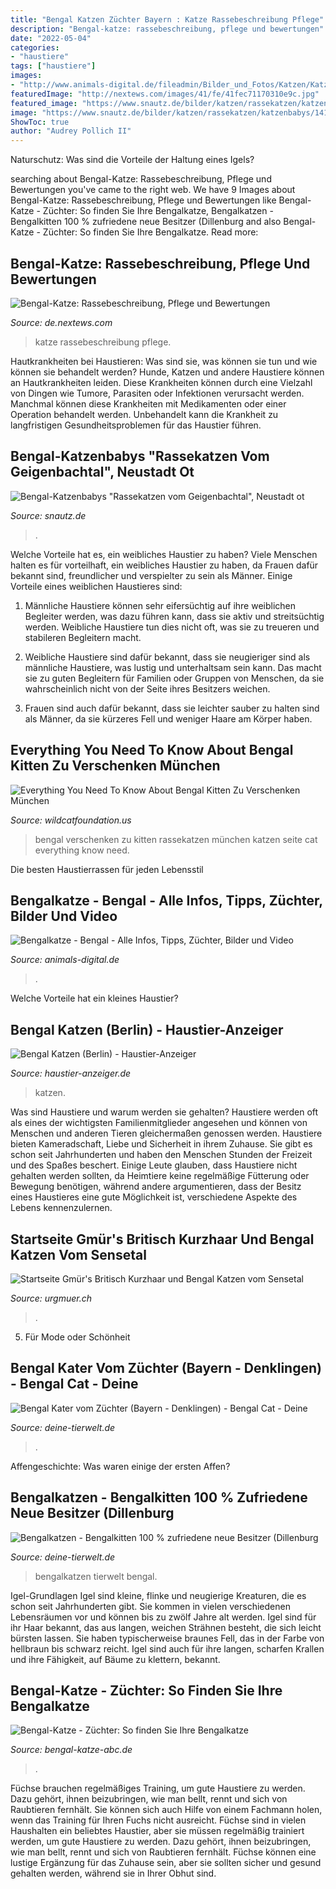 ```yaml
---
title: "Bengal Katzen Züchter Bayern : Katze Rassebeschreibung Pflege"
description: "Bengal-katze: rassebeschreibung, pflege und bewertungen"
date: "2022-05-04"
categories:
- "haustiere"
tags: ["haustiere"]
images:
- "http://www.animals-digital.de/fileadmin/Bilder_und_Fotos/Katzen/Katzenrassen/Bengalkatze/Bengalkatze-6.jpg"
featuredImage: "http://nextews.com/images/41/fe/41fec71170310e9c.jpg"
featured_image: "https://www.snautz.de/bilder/katzen/rassekatzen/katzenbabys/14117-0-280x280.jpg"
image: "https://www.snautz.de/bilder/katzen/rassekatzen/katzenbabys/14117-0-280x280.jpg"
ShowToc: true
author: "Audrey Pollich II"
---
```



Naturschutz: Was sind die Vorteile der Haltung eines Igels?

	

		
searching about Bengal-Katze: Rassebeschreibung, Pflege und Bewertungen you've came to the right web. We have 9 Images about Bengal-Katze: Rassebeschreibung, Pflege und Bewertungen like Bengal-Katze - Züchter: So finden Sie Ihre Bengalkatze, Bengalkatzen - Bengalkitten 100 % zufriedene neue Besitzer (Dillenburg and also Bengal-Katze - Züchter: So finden Sie Ihre Bengalkatze. Read more:
		
    
## Bengal-Katze: Rassebeschreibung, Pflege Und Bewertungen

<img loading=lazy src="http://nextews.com/images/41/fe/41fec71170310e9c.jpg" onerror="this.onerror=null;this.src='https://tse1.mm.bing.net/th?id=OIP.1gf86myJmWJQda1vQr6JpQHaE8&amp;pid=15.1';" alt="Bengal-Katze: Rassebeschreibung, Pflege und Bewertungen">

_Source: de.nextews.com_

>katze rassebeschreibung pflege. 

	

Hautkrankheiten bei Haustieren: Was sind sie, was können sie tun und wie können sie behandelt werden?
Hunde, Katzen und andere Haustiere können an Hautkrankheiten leiden. Diese Krankheiten können durch eine Vielzahl von Dingen wie Tumore, Parasiten oder Infektionen verursacht werden. Manchmal können diese Krankheiten mit Medikamenten oder einer Operation behandelt werden. Unbehandelt kann die Krankheit zu langfristigen Gesundheitsproblemen für das Haustier führen.

    
## Bengal-Katzenbabys &quot;Rassekatzen Vom Geigenbachtal&quot;, Neustadt Ot

<img loading=lazy src="https://www.snautz.de/bilder/katzen/rassekatzen/katzenbabys/14117-0-280x280.jpg" onerror="this.onerror=null;this.src='https://tse1.mm.bing.net/th?id=OIP.mVsNcBDvuJDKwd6iWYLELAAAAA&amp;pid=15.1';" alt="Bengal-Katzenbabys &quot;Rassekatzen vom Geigenbachtal&quot;, Neustadt ot">

_Source: snautz.de_

>. 

	

Welche Vorteile hat es, ein weibliches Haustier zu haben?
Viele Menschen halten es für vorteilhaft, ein weibliches Haustier zu haben, da Frauen dafür bekannt sind, freundlicher und verspielter zu sein als Männer. Einige Vorteile eines weiblichen Haustieres sind:
1. Männliche Haustiere können sehr eifersüchtig auf ihre weiblichen Begleiter werden, was dazu führen kann, dass sie aktiv und streitsüchtig werden. Weibliche Haustiere tun dies nicht oft, was sie zu treueren und stabileren Begleitern macht.

2. Weibliche Haustiere sind dafür bekannt, dass sie neugieriger sind als männliche Haustiere, was lustig und unterhaltsam sein kann. Das macht sie zu guten Begleitern für Familien oder Gruppen von Menschen, da sie wahrscheinlich nicht von der Seite ihres Besitzers weichen.

3. Frauen sind auch dafür bekannt, dass sie leichter sauber zu halten sind als Männer, da sie kürzeres Fell und weniger Haare am Körper haben.

    
## Everything You Need To Know About Bengal Kitten Zu Verschenken München

<img loading=lazy src="https://www.tiere-kleinanzeigen.com/export/20110112143742.jpg" onerror="this.onerror=null;this.src='https://tse2.mm.bing.net/th?id=OIP.csEYMUP4YI1Q7in9UyI_GgHaFH&amp;pid=15.1';" alt="Everything You Need To Know About Bengal Kitten Zu Verschenken München">

_Source: wildcatfoundation.us_

>bengal verschenken zu kitten rassekatzen münchen katzen seite cat everything know need. 

	

Die besten Haustierrassen für jeden Lebensstil

    
## Bengalkatze - Bengal - Alle Infos, Tipps, Züchter, Bilder Und Video

<img loading=lazy src="http://www.animals-digital.de/fileadmin/Bilder_und_Fotos/Katzen/Katzenrassen/Bengalkatze/Bengalkatze-6.jpg" onerror="this.onerror=null;this.src='https://tse2.mm.bing.net/th?id=OIP.gC8rXQVASeZpnG2FNKjxwQHaE7&amp;pid=15.1';" alt="Bengalkatze - Bengal - Alle Infos, Tipps, Züchter, Bilder und Video">

_Source: animals-digital.de_

>. 

	

Welche Vorteile hat ein kleines Haustier?

    
## Bengal Katzen (Berlin) - Haustier-Anzeiger

<img loading=lazy src="https://www.deine-tierwelt.de/fotos/127983560_xl.jpg" onerror="this.onerror=null;this.src='https://tse3.mm.bing.net/th?id=OIP.71jUPagekautLrUoKG7ooQHaJ4&amp;pid=15.1';" alt="Bengal Katzen (Berlin) - Haustier-Anzeiger">

_Source: haustier-anzeiger.de_

>katzen. 

	

Was sind Haustiere und warum werden sie gehalten?
Haustiere werden oft als eines der wichtigsten Familienmitglieder angesehen und können von Menschen und anderen Tieren gleichermaßen genossen werden. Haustiere bieten Kameradschaft, Liebe und Sicherheit in ihrem Zuhause. Sie gibt es schon seit Jahrhunderten und haben den Menschen Stunden der Freizeit und des Spaßes beschert. Einige Leute glauben, dass Haustiere nicht gehalten werden sollten, da Heimtiere keine regelmäßige Fütterung oder Bewegung benötigen, während andere argumentieren, dass der Besitz eines Haustieres eine gute Möglichkeit ist, verschiedene Aspekte des Lebens kennenzulernen.

    
## Startseite Gmür&#039;s Britisch Kurzhaar Und Bengal Katzen Vom Sensetal

<img loading=lazy src="http://www.urgmuer.ch/d/katzen/bengal/babys/babys_23_10_2013/18_11_13_1.jpg" onerror="this.onerror=null;this.src='https://tse4.mm.bing.net/th?id=OIP.xMxH6D-g-b2YCJH4SJW3jAHaE8&amp;pid=15.1';" alt="Startseite Gmür&#039;s Britisch Kurzhaar und Bengal Katzen vom Sensetal">

_Source: urgmuer.ch_

>. 

	

5. Für Mode oder Schönheit

    
## Bengal Kater Vom Züchter (Bayern - Denklingen) - Bengal Cat - Deine

<img loading=lazy src="https://www.deine-tierwelt.de/fotos/125794844_760x570.jpg" onerror="this.onerror=null;this.src='https://tse1.mm.bing.net/th?id=OIP.Didc5UA8cdW_7ec98D2zBwHaFj&amp;pid=15.1';" alt="Bengal Kater vom Züchter (Bayern - Denklingen) - Bengal Cat - Deine">

_Source: deine-tierwelt.de_

>. 

	

Affengeschichte: Was waren einige der ersten Affen?

    
## Bengalkatzen - Bengalkitten 100 % Zufriedene Neue Besitzer (Dillenburg

<img loading=lazy src="https://www.deine-tierwelt.de/fotos/125774881_xl.jpg" onerror="this.onerror=null;this.src='https://tse2.mm.bing.net/th?id=OIP.ZcCatOskDK7RTYACaPc2YgHaJ4&amp;pid=15.1';" alt="Bengalkatzen - Bengalkitten 100 % zufriedene neue Besitzer (Dillenburg">

_Source: deine-tierwelt.de_

>bengalkatzen tierwelt bengal. 

	

Igel-Grundlagen
Igel sind kleine, flinke und neugierige Kreaturen, die es schon seit Jahrhunderten gibt. Sie kommen in vielen verschiedenen Lebensräumen vor und können bis zu zwölf Jahre alt werden. Igel sind für ihr Haar bekannt, das aus langen, weichen Strähnen besteht, die sich leicht bürsten lassen. Sie haben typischerweise braunes Fell, das in der Farbe von hellbraun bis schwarz reicht. Igel sind auch für ihre langen, scharfen Krallen und ihre Fähigkeit, auf Bäume zu klettern, bekannt.

    
## Bengal-Katze - Züchter: So Finden Sie Ihre Bengalkatze

<img loading=lazy src="http://bengal-katze-abc.de/wp-content/uploads/2018/05/2-junge-bengalkatzen-c-aleksei128-www-bigstock-com-bigstock-196191757.jpg" onerror="this.onerror=null;this.src='https://tse4.mm.bing.net/th?id=OIP.mEfL6I_H5-eWuviQSN0O0wHaE7&amp;pid=15.1';" alt="Bengal-Katze - Züchter: So finden Sie Ihre Bengalkatze">

_Source: bengal-katze-abc.de_

>. 

	

Füchse brauchen regelmäßiges Training, um gute Haustiere zu werden. Dazu gehört, ihnen beizubringen, wie man bellt, rennt und sich von Raubtieren fernhält. Sie können sich auch Hilfe von einem Fachmann holen, wenn das Training für Ihren Fuchs nicht ausreicht.
Füchse sind in vielen Haushalten ein beliebtes Haustier, aber sie müssen regelmäßig trainiert werden, um gute Haustiere zu werden. Dazu gehört, ihnen beizubringen, wie man bellt, rennt und sich von Raubtieren fernhält. Füchse können eine lustige Ergänzung für das Zuhause sein, aber sie sollten sicher und gesund gehalten werden, während sie in Ihrer Obhut sind.

